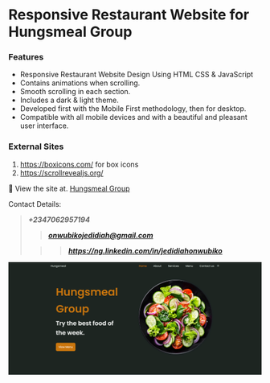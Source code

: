 # Responsive Restaurant Website for Hungsmeal Group

### Features

- Responsive Restaurant Website Design Using HTML CSS & JavaScript
- Contains animations when scrolling.
- Smooth scrolling in each section.
- Includes a dark & light theme.
- Developed first with the Mobile First methodology, then for desktop.
- Compatible with all mobile devices and with a beautiful and pleasant user interface.

### External Sites
1. https://boxicons.com/ for box icons
2. https://scrollrevealjs.org/

💙 View the site at. [Hungsmeal Group](https://jedidiah-solomon.github.io/Hungsmeal-Resturant-Website--Solomon/)

Contact Details: 
> ***+2347062957194*** 
> 
>> ***onwubikojedidiah@gmail.com***
>
>>> ***https://ng.linkedin.com/in/jedidiahonwubiko***

![preview img](/preview.png)
